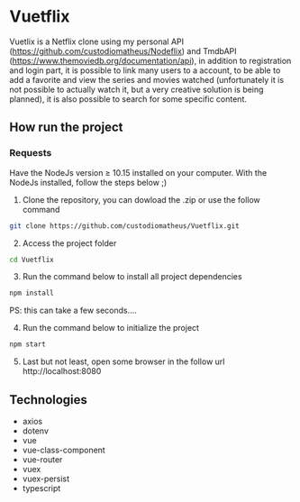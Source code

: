 # Vuetflix
Vuetlix is a Netflix clone using my personal API (https://github.com/custodiomatheus/Nodeflix) and TmdbAPI (https://www.themoviedb.org/documentation/api), in addition to registration and login part, it is possible to link many users to a account, to be able to add a favorite and view the series and movies watched (unfortunately it is not possible to actually watch it, but a very creative solution is being planned), it is also possible to search for some specific content.

## How run the project

### Requests
Have the NodeJs version ≥ 10.15 installed on your computer.
With the NodeJs installed, follow the steps below ;)

1. Clone the repository, you can dowload the .zip or use the follow command
```bash
git clone https://github.com/custodiomatheus/Vuetflix.git
```
2. Access the project folder
```bash
cd Vuetflix
```
3. Run the command below to install all project dependencies
```bash
npm install
```
PS: this can take a few seconds....

4. Run the command below to initialize the project
```bash
npm start
```
5. Last but not least, open some browser in the follow url
http://localhost:8080

## Technologies
* axios
* dotenv
* vue
* vue-class-component
* vue-router
* vuex
* vuex-persist
* typescript

